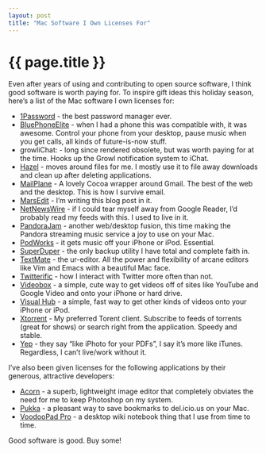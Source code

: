 ```yaml
---
layout: post
title: "Mac Software I Own Licenses For"
---
```


{{ page.title }}
================

Even after years of using and contributing to open source software, I think good software is worth paying for. To inspire gift ideas this holiday season, here’s a list of the Mac software I own licenses for:

-   [1Password](http://1passwd.com/) - the best password manager ever.
-   [BluePhoneElite](http://mirasoftware.com/BPE2/) - when I had a phone this was compatible with, it was awesome. Control your phone from your desktop, pause music when you get calls, all kinds of future-is-now stuff.
-   growliChat: - long since rendered obsolete, but was worth paying for at the time. Hooks up the Growl notification system to iChat.
-   [Hazel](http://www.noodlesoft.com/hazel.php) - moves around files for me. I mostly use it to file away downloads and clean up after deleting applications.
-   [MailPlane](http://mailplaneapp.com/) - A lovely Cocoa wrapper around Gmail. The best of the web and the desktop. This is how I survive email.
-   [MarsEdit](http://www.red-sweater.com/marsedit/) - I’m writing this blog post in it.
-   [NetNewsWire](http://www.newsgator.com/Individuals/NetNewsWire/) - if I could tear myself away from Google Reader, I’d probably read my feeds with this. I used to live in it.
-   [PandoraJam](http://www.bitcartel.com/pandorajam/) - another web/desktop fusion, this time making the Pandora streaming music service a joy to use on your Mac.
-   [PodWorks](http://www.scifihifi.com/podworks/) - it gets music off your iPhone or iPod. Essential.
-   [SuperDuper](http://www.shirt-pocket.com/SuperDuper/SuperDuperDescription.html) - the only backup utility I have total and complete faith in.
-   [TextMate](http://www.macromates.com/) - the ur-editor. All the power and flexibility of arcane editors like Vim and Emacs with a beautiful Mac face.
-   [Twitterific](http://iconfactory.com/software/twitterrific) - how I interact with Twitter more often than not.
-   [Videobox](http://tastyapps.com/) - a simple, cute way to get videos off of sites like YouTube and Google Video and onto your iPhone or hard drive.
-   [Visual Hub](http://www.techspansion.com/visualhub/) - a simple, fast way to get other kinds of videos onto your iPhone or iPod.
-   [Xtorrent](http://www.xtorrentp2p.com/) - My preferred Torent client. Subscribe to feeds of torrents (great for shows) or search right from the application. Speedy and stable.
-   [Yep](http://www.yepthat.com/yep/index.html) - they say “like iPhoto for your PDFs”, I say it’s more like iTunes. Regardless, I can’t live/work without it.

I’ve also been given licenses for the following applications by their generous, attractive developers:

-   [Acorn](http://flyingmeat.com/acorn/) - a superb, lightweight image editor that completely obviates the need for me to keep Photoshop on my system.
-   [Pukka](http://codesorcery.net/pukka/) - a pleasant way to save bookmarks to del.icio.us on your Mac.
-   [VoodooPad Pro](http://www.flyingmeat.com/voodoopad/voodoopadpro.html) - a desktop wiki notebook thing that I use from time to time.

Good software is good. Buy some!
